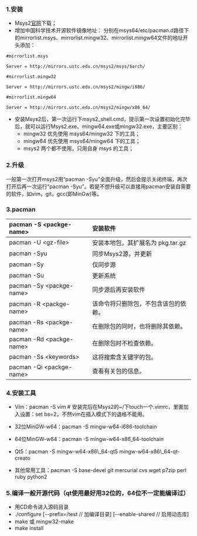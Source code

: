 ### 1.安装

* Msys2[官网](http://http://www.msys2.org/)下载；
* 增加中国科学技术开源软件镜像地址：
  分别在msys64/etc/pacman.d路径下的mirrorlist.msys、mirrorlist.mingw32、mirrorlist.mingw64文件的地址开头添加：

`#mirrorlist.msys`

`Server = http://mirrors.ustc.edu.cn/msys2/msys/$arch/`

`#mirrorlist.mingw32`

`Server = http://mirrors.ustc.edu.cn/msys2/mingw/i686/`

`#mirrorlist.mingw64`

`Server = http://mirrors.ustc.edu.cn/msys2/mingw/x86_64/`

* 安装Msys2后，第一次运行下msys2\_shell.cmd，提示第一次设置初始化完毕后，就可以运行Msys2.exe、mingw64.exe或mingw32.exe，主要区别：
  * mingw32 优先使用 msys64/mingw32 下的工具；
  * mingw64 优先使用 msys64/mingw64 下的工具；
  * msys2 两个都不使用，只用自身 msys 的工具；

### 2.升级

一般第一次打开msys2用“pacman -Syu”全面升级，然后会提示关闭终端，再次打开后再一次运行”pacman -Syu”。若是不想升级可以直接用pacman安装自需要的软件，如vim，git，gcc\(即MinGw\)等。

### 3.pacman

| pacman -S &lt;packge-name&gt; | 安装软件 |
| :--- | :--- |
| pacman -U &lt;gz-file&gt; | 安装本地包，其扩展名为 pkg.tar.gz |
| pacman -Syu | 同步Msys2源，并更新 |
| pacman -Sy | 仅同步源 |
| pacman -Su | 更新系统 |
| pacman -Sy &lt;packge-name&gt; | 同步源后再安装软件 |
| pacman -R &lt;packge-name&gt; | 该命令将只删除包，不包含该包的依赖。 |
| pacman -Rs &lt;packge-name&gt; | 在删除包的同时，也将删除其依赖。 |
| pacman -Rd &lt;packge-name&gt; | 在删除包时不检查依赖。 |
| pacman -Ss &lt;keywords&gt; | 这将搜索含关键字的包。 |
| pacman -Qi &lt;packge-name&gt; | 查看有关包的信息。 |

### 4.安装工具

* Vim：pacman -S vim \# 安装完后在Msys2的~/下touch一个.vimrc，里面加入设置：set bs=2，不然vim在插入模式下的退格不能用。
* 32位MinGW-w64：pacman -S  mingw-w64-i686-toolchain

* 64位MinGW-w64：pacman -S  mingw-w64-x86\_64-toolchain

* Qt5：pacman -S  mingw-w64-x86\\_64-qt5 mingw-w64-x86\\_64-qt-creato

* 其他常用工具：pacman -S  base-devel  git  mercurial  cvs  wget  p7zip  perl  ruby  python2

### 5.编译一般开源代码（qt使用最好用32位的，64位不一定能编译过）

* 用CD命令进入源码目录
* ./configure \[--prefix=/test // 加编译目录\] \[--enable-shared // 启用动态库\] 
* make 或 mingw32-make
* make install



